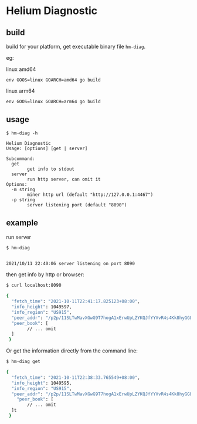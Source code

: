# Helium Diagnostic 

## build

build for your platform, get executable binary file `hm-diag`.

eg:

linux amd64
```
env GOOS=linux GOARCH=amd64 go build
```

linux arm64
```
env GOOS=linux GOARCH=arm64 go build
```

## usage

```
$ hm-diag -h

Helium Diagnostic
Usage: [options] [get | server] 

Subcommand:
  get
        get info to stdout
  server
        run http server, can omit it
Options:
  -m string
        miner http url (default "http://127.0.0.1:4467")
  -p string
        server listening port (default "8090")
```

## example

run server

```bash
$ hm-diag


2021/10/11 22:40:06 server listening on port 8090
```

then get info by http or browser:

```bash
$ curl localhost:8090

{
  "fetch_time": "2021-10-11T22:41:17.825123+08:00",
  "info_height": 1049597,
  "info_region": "US915",
  "peer_addr": "/p2p/11SLTwMavXGwG9T7hogA1xErwUpLZYKQJfYYVvR4s4Kk8hyGGLb",
  "peer_book": [
		// ... omit
  ]
 }

```

Or get the information directly from the command line:

```bash
$ hm-diag get

{
  "fetch_time": "2021-10-11T22:38:33.765549+08:00",
  "info_height": 1049595,
  "info_region": "US915",
  "peer_addr": "/p2p/11SLTwMavXGwG9T7hogA1xErwUpLZYKQJfYYVvR4s4Kk8hyGGLb",
	"peer_book": [
		// ... omit
  ]t
 }
```